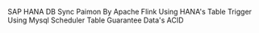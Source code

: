 SAP HANA DB Sync Paimon By Apache Flink
Using HANA's Table Trigger
Using Mysql Scheduler Table Guarantee Data's ACID
